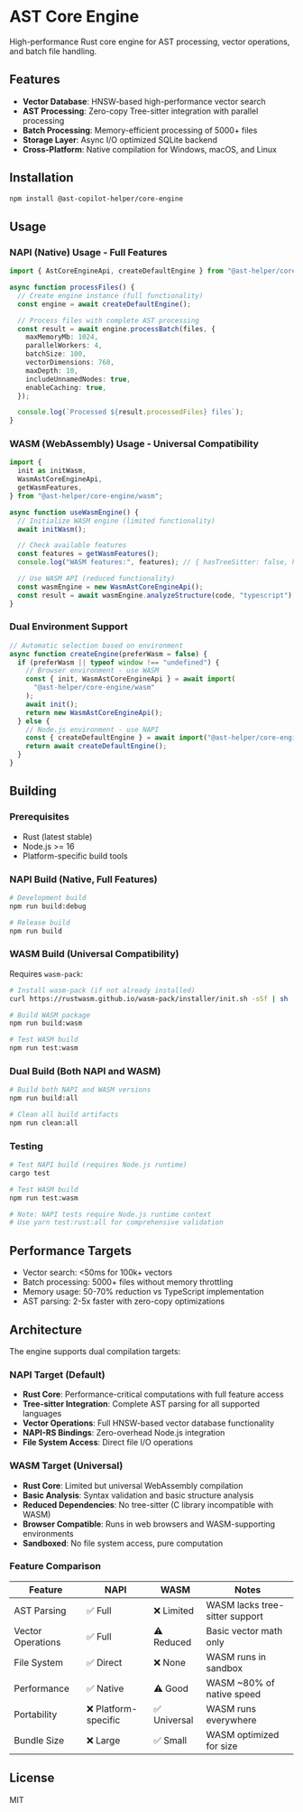 # AST Core Engine

High-performance Rust core engine for AST processing, vector operations, and batch file handling.

## Features

- **Vector Database**: HNSW-based high-performance vector search
- **AST Processing**: Zero-copy Tree-sitter integration with parallel processing
- **Batch Processing**: Memory-efficient processing of 5000+ files
- **Storage Layer**: Async I/O optimized SQLite backend
- **Cross-Platform**: Native compilation for Windows, macOS, and Linux

## Installation

```bash
npm install @ast-copilot-helper/core-engine
```

## Usage

### NAPI (Native) Usage - Full Features

```typescript
import { AstCoreEngineApi, createDefaultEngine } from "@ast-helper/core-engine";

async function processFiles() {
  // Create engine instance (full functionality)
  const engine = await createDefaultEngine();

  // Process files with complete AST processing
  const result = await engine.processBatch(files, {
    maxMemoryMb: 1024,
    parallelWorkers: 4,
    batchSize: 100,
    vectorDimensions: 768,
    maxDepth: 10,
    includeUnnamedNodes: true,
    enableCaching: true,
  });

  console.log(`Processed ${result.processedFiles} files`);
}
```

### WASM (WebAssembly) Usage - Universal Compatibility

```typescript
import {
  init as initWasm,
  WasmAstCoreEngineApi,
  getWasmFeatures,
} from "@ast-helper/core-engine/wasm";

async function useWasmEngine() {
  // Initialize WASM engine (limited functionality)
  await initWasm();

  // Check available features
  const features = getWasmFeatures();
  console.log("WASM features:", features); // { hasTreeSitter: false, hasVectorOps: true, hasFileSystem: false }

  // Use WASM API (reduced functionality)
  const wasmEngine = new WasmAstCoreEngineApi();
  const result = await wasmEngine.analyzeStructure(code, "typescript");
}
```

### Dual Environment Support

```typescript
// Automatic selection based on environment
async function createEngine(preferWasm = false) {
  if (preferWasm || typeof window !== "undefined") {
    // Browser environment - use WASM
    const { init, WasmAstCoreEngineApi } = await import(
      "@ast-helper/core-engine/wasm"
    );
    await init();
    return new WasmAstCoreEngineApi();
  } else {
    // Node.js environment - use NAPI
    const { createDefaultEngine } = await import("@ast-helper/core-engine");
    return await createDefaultEngine();
  }
}
```

## Building

### Prerequisites

- Rust (latest stable)
- Node.js >= 16
- Platform-specific build tools

### NAPI Build (Native, Full Features)

```bash
# Development build
npm run build:debug

# Release build
npm run build
```

### WASM Build (Universal Compatibility)

Requires `wasm-pack`:

```bash
# Install wasm-pack (if not already installed)
curl https://rustwasm.github.io/wasm-pack/installer/init.sh -sSf | sh

# Build WASM package
npm run build:wasm

# Test WASM build
npm run test:wasm
```

### Dual Build (Both NAPI and WASM)

```bash
# Build both NAPI and WASM versions
npm run build:all

# Clean all build artifacts
npm run clean:all
```

### Testing

```bash
# Test NAPI build (requires Node.js runtime)
cargo test

# Test WASM build
npm run test:wasm

# Note: NAPI tests require Node.js runtime context
# Use yarn test:rust:all for comprehensive validation
```

## Performance Targets

- Vector search: <50ms for 100k+ vectors
- Batch processing: 5000+ files without memory throttling
- Memory usage: 50-70% reduction vs TypeScript implementation
- AST parsing: 2-5x faster with zero-copy optimizations

## Architecture

The engine supports dual compilation targets:

### NAPI Target (Default)

- **Rust Core**: Performance-critical computations with full feature access
- **Tree-sitter Integration**: Complete AST parsing for all supported languages
- **Vector Operations**: Full HNSW-based vector database functionality
- **NAPI-RS Bindings**: Zero-overhead Node.js integration
- **File System Access**: Direct file I/O operations

### WASM Target (Universal)

- **Rust Core**: Limited but universal WebAssembly compilation
- **Basic Analysis**: Syntax validation and basic structure analysis
- **Reduced Dependencies**: No tree-sitter (C library incompatible with WASM)
- **Browser Compatible**: Runs in web browsers and WASM-supporting environments
- **Sandboxed**: No file system access, pure computation

### Feature Comparison

| Feature           | NAPI                 | WASM         | Notes                          |
| ----------------- | -------------------- | ------------ | ------------------------------ |
| AST Parsing       | ✅ Full              | ❌ Limited   | WASM lacks tree-sitter support |
| Vector Operations | ✅ Full              | ⚠️ Reduced   | Basic vector math only         |
| File System       | ✅ Direct            | ❌ None      | WASM runs in sandbox           |
| Performance       | ✅ Native            | ⚠️ Good      | WASM ~80% of native speed      |
| Portability       | ❌ Platform-specific | ✅ Universal | WASM runs everywhere           |
| Bundle Size       | ❌ Large             | ✅ Small     | WASM optimized for size        |

## License

MIT
